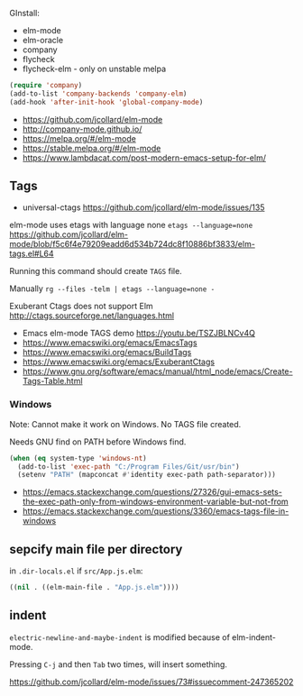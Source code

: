 GInstall:
- elm-mode
- elm-oracle
- company
- flycheck
- flycheck-elm - only on unstable melpa

```lisp
(require 'company)
(add-to-list 'company-backends 'company-elm)
(add-hook 'after-init-hook 'global-company-mode)
```

- https://github.com/jcollard/elm-mode
- http://company-mode.github.io/
- https://melpa.org/#/elm-mode
- https://stable.melpa.org/#/elm-mode
- https://www.lambdacat.com/post-modern-emacs-setup-for-elm/

## Tags

- universal-ctags https://github.com/jcollard/elm-mode/issues/135

elm-mode uses etags with language none `etags --language=none` https://github.com/jcollard/elm-mode/blob/f5c6f4e79209eadd6d534b724dc8f10886bf3833/elm-tags.el#L64

Running this command should create `TAGS` file.

Manually `rg --files -telm | etags --language=none -`

Exuberant Ctags does not support Elm http://ctags.sourceforge.net/languages.html

- Emacs elm-mode TAGS demo https://youtu.be/TSZJBLNCv4Q
- https://www.emacswiki.org/emacs/EmacsTags
- https://www.emacswiki.org/emacs/BuildTags
- https://www.emacswiki.org/emacs/ExuberantCtags
- https://www.gnu.org/software/emacs/manual/html_node/emacs/Create-Tags-Table.html

### Windows

Note: Cannot make it work on Windows. No TAGS file created.

Needs GNU find on PATH before Windows find.

```lisp
(when (eq system-type 'windows-nt)
  (add-to-list 'exec-path "C:/Program Files/Git/usr/bin")
  (setenv "PATH" (mapconcat #'identity exec-path path-separator)))
```

- https://emacs.stackexchange.com/questions/27326/gui-emacs-sets-the-exec-path-only-from-windows-environment-variable-but-not-from
- https://emacs.stackexchange.com/questions/3360/emacs-tags-file-in-windows

## sepcify main file per directory

in `.dir-locals.el` if `src/App.js.elm`:

```lisp
((nil . ((elm-main-file . "App.js.elm"))))
```

## indent

`electric-newline-and-maybe-indent` is modified because of elm-indent-mode.

Pressing `C-j` and then `Tab` two times, will insert something.

https://github.com/jcollard/elm-mode/issues/73#issuecomment-247365202
